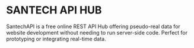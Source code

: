 # SANTECH API HUB

SantechAPI is a free online REST API Hub offering pseudo-real data for website development without needing to run server-side code. Perfect for prototyping or integrating real-time data.
